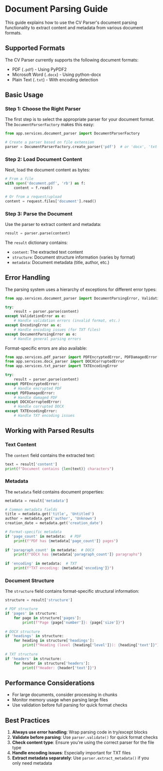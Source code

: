 # Document Parsing Guide

This guide explains how to use the CV Parser's document parsing functionality to extract content and metadata from various document formats.

## Supported Formats

The CV Parser currently supports the following document formats:

- PDF (`.pdf`) - Using PyPDF2
- Microsoft Word (`.docx`) - Using python-docx
- Plain Text (`.txt`) - With encoding detection

## Basic Usage

### Step 1: Choose the Right Parser

The first step is to select the appropriate parser for your document format. The `DocumentParserFactory` makes this easy:

```python
from app.services.document_parser import DocumentParserFactory

# Create a parser based on file extension
parser = DocumentParserFactory.create_parser('pdf')  # or 'docx', 'txt'
```

### Step 2: Load Document Content

Next, load the document content as bytes:

```python
# From a file
with open('document.pdf', 'rb') as f:
    content = f.read()

# Or from a request/upload
content = request.files['document'].read()
```

### Step 3: Parse the Document

Use the parser to extract content and metadata:

```python
result = parser.parse(content)
```

The `result` dictionary contains:

- `content`: The extracted text content
- `structure`: Document structure information (varies by format)
- `metadata`: Document metadata (title, author, etc.)

## Error Handling

The parsing system uses a hierarchy of exceptions for different error types:

```python
from app.services.document_parser import DocumentParsingError, ValidationError, EncodingError

try:
    result = parser.parse(content)
except ValidationError as e:
    # Handle validation errors (invalid format, etc.)
except EncodingError as e:
    # Handle encoding issues (for TXT files)
except DocumentParsingError as e:
    # Handle general parsing errors
```

Format-specific errors are also available:

```python
from app.services.pdf_parser import PDFEncryptedError, PDFDamagedError
from app.services.docx_parser import DOCXCorruptedError
from app.services.txt_parser import TXTEncodingError

try:
    result = parser.parse(content)
except PDFEncryptedError:
    # Handle encrypted PDF
except PDFDamagedError:
    # Handle damaged PDF
except DOCXCorruptedError:
    # Handle corrupted DOCX
except TXTEncodingError:
    # Handle TXT encoding issues
```

## Working with Parsed Results

### Text Content

The `content` field contains the extracted text:

```python
text = result['content']
print(f"Document contains {len(text)} characters")
```

### Metadata

The `metadata` field contains document properties:

```python
metadata = result['metadata']

# Common metadata fields
title = metadata.get('title', 'Untitled')
author = metadata.get('author', 'Unknown')
creation_date = metadata.get('creation_date')

# Format-specific metadata
if 'page_count' in metadata:  # PDF
    print(f"PDF has {metadata['page_count']} pages")
    
if 'paragraph_count' in metadata:  # DOCX
    print(f"DOCX has {metadata['paragraph_count']} paragraphs")
    
if 'encoding' in metadata:  # TXT
    print(f"TXT encoding: {metadata['encoding']}")
```

### Document Structure

The `structure` field contains format-specific structural information:

```python
structure = result['structure']

# PDF structure
if 'pages' in structure:
    for page in structure['pages']:
        print(f"Page {page['number']}: {page['size']}")
        
# DOCX structure
if 'headings' in structure:
    for heading in structure['headings']:
        print(f"Heading (level {heading['level']}): {heading['text']}")
        
# TXT structure
if 'headers' in structure:
    for header in structure['headers']:
        print(f"Header: {header['text']}")
```

## Performance Considerations

- For large documents, consider processing in chunks
- Monitor memory usage when parsing large files
- Use validation before full parsing for quick format checks

## Best Practices

1. **Always use error handling**: Wrap parsing code in try/except blocks
2. **Validate before parsing**: Use `parser.validate()` for quick format checks
3. **Check content type**: Ensure you're using the correct parser for the file type
4. **Handle encoding issues**: Especially important for TXT files
5. **Extract metadata separately**: Use `parser.extract_metadata()` if you only need metadata 